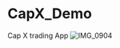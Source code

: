 # CapX_Demo
Cap X trading App
![IMG_0904](https://github.com/user-attachments/assets/11d7dcea-c4e5-4cfb-89f5-92256016110a)
